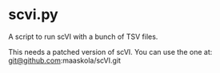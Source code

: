 # scvi.py

A script to run scVI with a bunch of TSV files.

This needs a patched version of scVI.
You can use the one at:
git@github.com:maaskola/scVI.git
